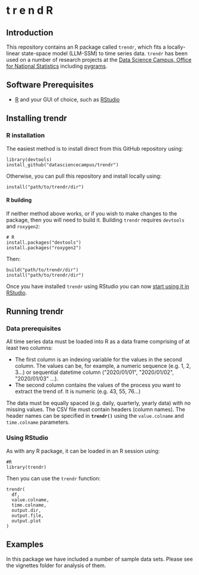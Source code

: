 # t r e n d R

## Introduction

This repository contains an R package called `trendr`, which fits a locally-linear state-space model (LLM-SSM) to time series data. `trendr` has been used on a number of research projects at the [Data Science Campus, Office for National Statistics](https://datasciencecampus.ons.gov.uk/) including [pygrams](https://github.com/datasciencecampus/pygrams). 

## Software Prerequisites

* [R](https://www.r-project.org/) and your GUI of choice, such as [RStudio](https://www.rstudio.com/)


## Installing trendr

### R installation

The easiest method is to install direct from this GitHub repository using:

```
library(devtools)
install_github("datasciencecampus/trendr")
```

Otherwise, you can pull this repository and install locally using:

```
install("path/to/trendr/dir")
```

#### R building

If neither method above works, or if you wish to make changes to the package, then you will need to build it. Building `trendr` requires `devtools` and `roxygen2`:

```
# R
install.packages("devtools")
install.packages("roxygen2")
```

Then:

```
build("path/to/trendr/dir")
install("path/to/trendr/dir")
```

Once you have installed `trendr` using RStudio you can now [start using it in RStudio](#using-rstudio).

## Running trendr

### Data prerequisites

All time series data must be loaded into R as a data frame comprising of at least two columns:
* The first column is an indexing variable for the values in the second column. The values can be, for example, a numeric sequence (e.g. 1, 2, 3...) or sequential datetime column ("2020/01/01", "2020/01/02", "2020/01/03" ...).
* The second column contains the values of the process you want to extract the trend of. It is numeric (e.g. 43, 55, 76...)

The data must be equally spaced (e.g. daily, quarterly, yearly data) with no missing values. The CSV file must contain headers (column names). The header names can be specified in **`trendr()`** using the `value.colname` and `time.colname` parameters.

### Using RStudio

As with any R package, it can be loaded in an R session using:

```
#R
library(trendr)
```

Then you can use the `trendr` function:

```{r}
trendr(
  df,
  value.colname,
  time.colname,
  output.dir,
  output.file,
  output.plot
)
```

## Examples

In this package we have included a number of sample data sets. Please see the vignettes folder for analysis of them.

